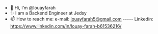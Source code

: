 - 👋 Hi, I’m @louayfarah
- ✨ I am a Backend Engineer at Jedsy
- 📫 How to reach me: e-mail: louayfarah5@gmail.com ----- Linkedin: https://www.linkedin.com/in/louay-farah-b61536216/

<!---
louayfarah/louayfarah is a ✨ special ✨ repository because its `README.md` (this file) appears on your GitHub profile.
You can click the Preview link to take a look at your changes.
--->
